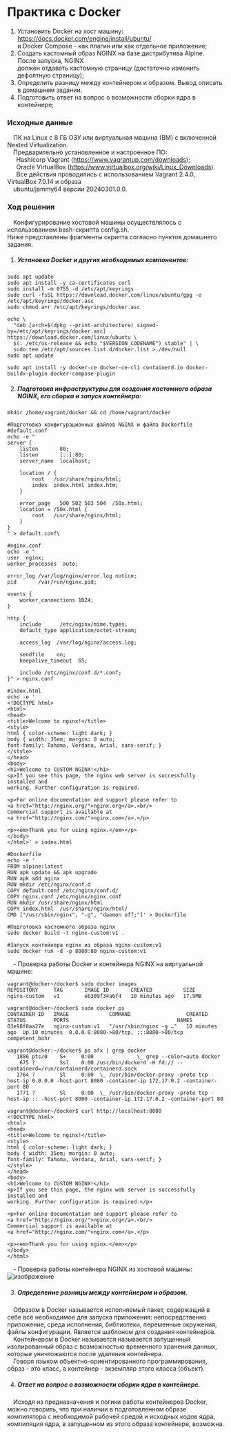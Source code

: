 # Практика с Docker #
1. Установить Docker на хост машину: https://docs.docker.com/engine/install/ubuntu/<br/>
  и Docker Compose - как плагин или как отдельное приложение;<br/>
2. Создать кастомный образ NGINX на базе дистрибутива Alpine. После запуска, NGINX<br/>
  должен отдавать кастомную страницу (достаточно изменить дефолтную страницу);<br/>
3. Определить разницу между контейнером и образом. Вывод описать в домашнем задании.
4. Подготовить ответ на вопрос о возможности сборки ядра в контейнере;<br/>
### Исходные данные  ###
&ensp;&ensp;ПК на Linux c 8 ГБ ОЗУ или виртуальная машина (ВМ) с включенной Nested Virtualization.<br/>
&ensp;&ensp;Предварительно установленное и настроенное ПО:<br/>
&ensp;&ensp;&ensp;Hashicorp Vagrant (https://www.vagrantup.com/downloads);<br/>
&ensp;&ensp;&ensp;Oracle VirtualBox (https://www.virtualbox.org/wiki/Linux_Downloads).<br/>
&ensp;&ensp;&ensp;Все действия проводились с использованием Vagrant 2.4.0, VirtualBox 7.0.14 и образа<br/> 
&ensp;&ensp;ubuntu/jammy64 версии 20240301.0.0.<br/> 
### Ход решения ###
&ensp;&ensp;Конфигурирование хостовой машины осуществлялось с использованием bash-скрипта config.sh.<br/>
Ниже представлены фрагменты скрипта согласно пунктов домашнего задания.
1. ##### Установка Docker и других необходимых компонентов:<br/>
```shell
sudo apt update
sudo apt install -y ca-certificates curl
sudo install -m 0755 -d /etc/apt/keyrings
sudo curl -fsSL https://download.docker.com/linux/ubuntu/gpg -o /etc/apt/keyrings/docker.asc
sudo chmod a+r /etc/apt/keyrings/docker.asc

echo \
  "deb [arch=$(dpkg --print-architecture) signed-by=/etc/apt/keyrings/docker.asc] https://download.docker.com/linux/ubuntu \
  $(. /etc/os-release && echo "$VERSION_CODENAME") stable" | \
  sudo tee /etc/apt/sources.list.d/docker.list > /dev/null
sudo apt update

sudo apt install -y docker-ce docker-ce-cli containerd.io docker-buildx-plugin docker-compose-plugin
```
2. ##### Подготовка инфраструктуры для создания кастомного образа NGINX, его сборка и запуск контейнера:<br/>
```shell
mkdir /home/vagrant/docker && cd /home/vagrant/docker

#Подготовка конфигурационных файлов NGINX и файла Dockerfile
#default.conf
echo -e "
server {
    listen       80;
    listen       [::]:80;
    server_name  localhost;

    location / {
        root   /usr/share/nginx/html;
        index  index.html index.htm;
    }
    
    error_page   500 502 503 504  /50x.html;
    location = /50x.html {
        root   /usr/share/nginx/html;
    }
}
" > default.conf\

#nginx.conf
echo -e "
user  nginx;
worker_processes  auto;
         
error_log /var/log/nginx/error.log notice;
pid       /var/run/nginx.pid;

events {
    worker_connections 1024;
}

http {         
    include      /etc/nginx/mime.types;
    default_type application/octet-stream;
    
    access_log  /var/log/nginx/access.log;
    
    sendfile    on;
    keepalive_timeout  65;
         
    include /etc/nginx/conf.d/*.conf;
}" > nginx.conf

#index.html
echo -e '
<!DOCTYPE html>
<html>
<head>
<title>Welcome to nginx!</title>
<style>
html { color-scheme: light dark; }
body { width: 35em; margin: 0 auto;
font-family: Tahoma, Verdana, Arial, sans-serif; }
</style>
</head>
<body>
<h1>Welcome to CUSTOM NGINX!</h1>
<p>If you see this page, the nginx web server is successfully installed and
working. Further configuration is required.
         
<p>For online documentation and support please refer to
<a href="http://nginx.org/">nginx.org</a>.<br/>
Commercial support is available at
<a href="http://nginx.com/">nginx.com</a>.</p>

<p><em>Thank you for using nginx.</em></p>
</body>
</html>' > index.html

#Dockerfile
echo -e '
FROM alpine:latest
RUN apk update && apk upgrade
RUN apk add nginx
RUN mkdir /etc/nginx/conf.d
COPY default.conf /etc/nginx/conf.d/
COPY nginx.conf /etc/nginx/nginx.conf
RUN mkdir /usr/share/nginx/html
COPY index.html  /usr/share/nginx/html/
CMD ["/usr/sbin/nginx", "-g", "daemon off;"]' > Dockerfile

#Подготовка кастомного образа nginx
sudo docker build -t nginx-custom:v1 .

#Запуск контейнера nginx из образа nginx-custom:v1
sudo docker run -d -p 8080:80 nginx-custom:v1
```
&ensp;&ensp;- Проверка работы Docker и контейнера NGINX на виртуальной машине:
```shell
vagrant@docker~/docker$ sudo docker images
REPOSITORY     TAG       IMAGE ID       CREATED          SIZE
nginx-custom   v1        eb309f34a6f4   10 minutes ago   17.9MB

vagrant@docker~/docker$ sudo docker ps
CONTAINER ID   IMAGE             COMMAND                  CREATED         STATUS         PORTS                                   NAMES
03e98f8aa27e   nginx-custom:v1   "/usr/sbin/nginx -g …"   10 minutes ago  Up 10 minutes  0.0.0.0:8080->80/tcp, :::8080->80/tcp   competent_bohr

vagrant@docker:~/docker$ ps afx | grep docker
   1886 pts/0    S+     0:00              \_ grep --color=auto docker
    675 ?        Ssl    0:00 /usr/bin/dockerd -H fd:// --containerd=/run/containerd/containerd.sock
   1764 ?        Sl     0:00  \_ /usr/bin/docker-proxy -proto tcp -host-ip 0.0.0.0 -host-port 8080 -container-ip 172.17.0.2 -container-port 80
   1771 ?        Sl     0:00  \_ /usr/bin/docker-proxy -proto tcp -host-ip :: -host-port 8080 -container-ip 172.17.0.2 -container-port 80

vagrant@docker~/docker$ curl http://localhost:8080
<!DOCTYPE html>
<html>
<head>
<title>Welcome to nginx!</title>
<style>
html { color-scheme: light dark; }
body { width: 35em; margin: 0 auto;
font-family: Tahoma, Verdana, Arial, sans-serif; }
</style>
</head>
<body>
<h1>Welcome to CUSTOM NGINX!</h1>
<p>If you see this page, the nginx web server is successfully installed and
working. Further configuration is required.</p>

<p>For online documentation and support please refer to
<a href="http://nginx.org/">nginx.org</a>.<br/>
Commercial support is available at
<a href="http://nginx.com/">nginx.com</a>.</p>

<p><em>Thank you for using nginx.</em></p>
</body>
</html>
```
&ensp;&ensp;- Проверка работы контейнера NGINX из хостовой машины:<br/>
![изображение](https://github.com/DemBeshtau/13_1_DZ/assets/149678567/b11c25d0-9be8-456b-b5c6-2c363783c506)

3. ##### Определение разницы между контейнером и образом.<br/>
&ensp;&ensp;Образом в Docker называется исполняемый пакет, содержащий в себе всё необходимое для запуска приложения: непосредственно приложение, среда исполнения,
библиотеки, переменные окружения, файлы конфигурации. Является шаблоном для создания контейнеров.<br/>
&ensp;&ensp;Контейнером в Docker называется называется запущенный изолированный образ с возможностью временного хранения данных, которые уничтожаются после удаления
контейнера.<br/>
&ensp;&ensp;Говоря языком объектно-ориентированного программирования, образ - это класс, а контейнер - экземпляр этого класса (объект).<br/>

4. ##### Ответ на вопрос о возможности сборки ядра в контейнере.<br/>
&ensp;&ensp;Исходя из предназначения и логики работы контейнеров Docker, можно говорить, что при наличии в подготовленном образе компилятора с необходимой рабочей средой и исходных кодов ядра, компиляция ядра, в запущенном из этого образа контейнере, возможна. 



